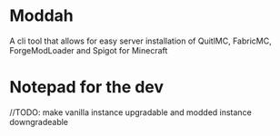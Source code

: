 # Moddah
A cli tool that allows for easy server installation of QuitlMC, FabricMC, ForgeModLoader and Spigot for Minecraft

# Notepad for the dev
//TODO: make vanilla instance upgradable and modded instance downgradeable